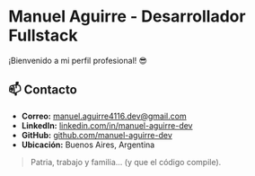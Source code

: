 # Manuel Aguirre - Desarrollador Fullstack

¡Bienvenido a mi perfil profesional! 😎

## 📫 Contacto

- **Correo:** manuel.aguirre4116.dev@gmail.com  
- **LinkedIn:** [linkedin.com/in/manuel-aguirre-dev](https://linkedin.com/in/manuel-aguirre-dev)  
- **GitHub:** [github.com/manuel-aguirre-dev](https://github.com/manuel-aguirre-dev)  
- **Ubicación:** Buenos Aires, Argentina

> Patria, trabajo y familia… (y que el código compile).
